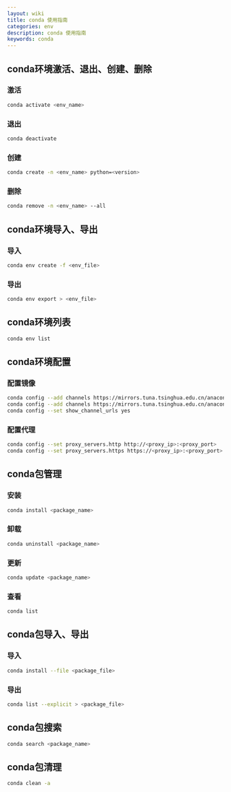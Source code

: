```yaml
---
layout: wiki
title: conda 使用指南
categories: env
description: conda 使用指南
keywords: conda
---
```


## conda环境激活、退出、创建、删除

### 激活

```sh
conda activate <env_name>
```

### 退出

```sh
conda deactivate
```

### 创建

```sh
conda create -n <env_name> python=<version>
```

### 删除

```sh
conda remove -n <env_name> --all
```

## conda环境导入、导出 

### 导入

```sh
conda env create -f <env_file>
```

### 导出

```sh
conda env export > <env_file>
```

## conda环境列表

```sh   
conda env list
```

## conda环境配置

### 配置镜像

```sh   
conda config --add channels https://mirrors.tuna.tsinghua.edu.cn/anaconda/pkgs/free/
conda config --add channels https://mirrors.tuna.tsinghua.edu.cn/anaconda/pkgs/main/
conda config --set show_channel_urls yes
``` 

### 配置代理

```sh
conda config --set proxy_servers.http http://<proxy_ip>:<proxy_port>
conda config --set proxy_servers.https https://<proxy_ip>:<proxy_port>
```

## conda包管理

### 安装

```sh
conda install <package_name>
```
    
### 卸载

```sh
conda uninstall <package_name>
```
    
### 更新

```sh
conda update <package_name>
```

### 查看

```sh
conda list
```

## conda包导入、导出

### 导入

```sh
conda install --file <package_file>
```

### 导出

```sh
conda list --explicit > <package_file>
```

## conda包搜索

```sh
conda search <package_name>
```

## conda包清理
    
```sh
conda clean -a
```
